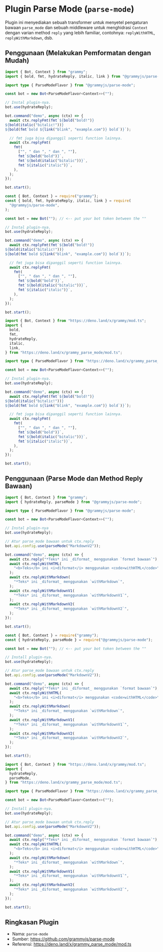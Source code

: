 # Plugin Parse Mode (`parse-mode`)

Plugin ini menyediakan sebuah transformer untuk menyetel pengaturan bawaan `parse_mode` dan sebuah middleware untuk menghidrasi `Context` dengan varian method `reply` yang lebih familiar, contohnya: `replyWithHTML`, `replyWithMarkdown`, dsb.

## Penggunaan (Melakukan Pemformatan dengan Mudah)

<CodeGroup>
  <CodeGroupItem title="TypeScript" active>

```ts
import { Bot, Context } from "grammy";
import { bold, fmt, hydrateReply, italic, link } from "@grammyjs/parse-mode";

import type { ParseModeFlavor } from "@grammyjs/parse-mode";

const bot = new Bot<ParseModeFlavor<Context>>("");

// Instal plugin-nya.
bot.use(hydrateReply);

bot.command("demo", async (ctx) => {
  await ctx.replyFmt(fmt`${bold("bold!")}
${bold(italic("bitalic!"))}
${bold(fmt`bold ${link("blink", "example.com")} bold`)}`);

  // fmt juga bisa dipanggil seperti function lainnya.
  await ctx.replyFmt(
    fmt(
      ["", " dan ", " dan ", ""],
      fmt`${bold("bold")}`,
      fmt`${bold(italic("bitalic"))}`,
      fmt`${italic("italic")}`,
    ),
  );
});

bot.start();
```

</CodeGroupItem>
 <CodeGroupItem title="JavaScript">

```js
const { Bot, Context } = require("grammy");
const { bold, fmt, hydrateReply, italic, link } = require(
  "@grammyjs/parse-mode",
);

const bot = new Bot(""); // <-- put your bot token between the ""

// Instal plugin-nya.
bot.use(hydrateReply);

bot.command("demo", async (ctx) => {
  await ctx.replyFmt(fmt`${bold("bold!")}
${bold(italic("bitalic!"))}
${bold(fmt`bold ${link("blink", "example.com")} bold`)}`);

  // fmt juga bisa dipanggil seperti function lainnya.
  await ctx.replyFmt(
    fmt(
      ["", " dan ", " dan ", ""],
      fmt`${bold("bold")}`,
      fmt`${bold(italic("bitalic"))}`,
      fmt`${italic("italic")}`,
    ),
  );
});

bot.start();
```

</CodeGroupItem>
 <CodeGroupItem title="Deno">

```ts
import { Bot, Context } from "https://deno.land/x/grammy/mod.ts";
import {
  bold,
  fmt,
  hydrateReply,
  italic,
  link,
} from "https://deno.land/x/grammy_parse_mode/mod.ts";

import type { ParseModeFlavor } from "https://deno.land/x/grammy_parse_mode/mod.ts";

const bot = new Bot<ParseModeFlavor<Context>>("");

// Instal plugin-nya.
bot.use(hydrateReply);

bot.command("demo", async (ctx) => {
  await ctx.replyFmt(fmt`${bold("bold!")}
${bold(italic("bitalic!"))}
${bold(fmt`bold ${link("blink", "example.com")} bold`)}`);

  // fmt juga bisa dipanggil seperti function lainnya.
  await ctx.replyFmt(
    fmt(
      ["", " dan ", " dan ", ""],
      fmt`${bold("bold")}`,
      fmt`${bold(italic("bitalic"))}`,
      fmt`${italic("italic")}`,
    ),
  );
});

bot.start();
```

</CodeGroupItem>
</CodeGroup>

## Penggunaan (Parse Mode dan Method Reply Bawaan)

<CodeGroup>
  <CodeGroupItem title="TypeScript" active>

```ts
import { Bot, Context } from "grammy";
import { hydrateReply, parseMode } from "@grammyjs/parse-mode";

import type { ParseModeFlavor } from "@grammyjs/parse-mode";

const bot = new Bot<ParseModeFlavor<Context>>("");

// Instal plugin-nya
bot.use(hydrateReply);

// Atur parse_mode bawaan untuk ctx.reply
bot.api.config.use(parseMode("MarkdownV2"));

bot.command("demo", async (ctx) => {
  await ctx.reply("*Teks* ini _diformat_ menggunakan `format bawaan`");
  await ctx.replyWithHTML(
    "<b>Teks</b> ini <i>diformat</i> menggunakan <code>withHTML</code>",
  );
  await ctx.replyWithMarkdown(
    "*Teks* ini _diformat_ menggunakan `withMarkdown`",
  );
  await ctx.replyWithMarkdownV1(
    "*Teks* ini _diformat_ menggunakan `withMarkdownV1`",
  );
  await ctx.replyWithMarkdownV2(
    "*Teks* ini _diformat_ menggunakan `withMarkdownV2`",
  );
});

bot.start();
```

</CodeGroupItem>
 <CodeGroupItem title="JavaScript">

```js
const { Bot, Context } = require("grammy");
const { hydrateReply, parseMode } = require("@grammyjs/parse-mode");

const bot = new Bot(""); // <-- put your bot token between the ""

// Install plugin-nya.
bot.use(hydrateReply);

// Atur parse_mode bawaan untuk ctx.reply
bot.api.config.use(parseMode("MarkdownV2"));

bot.command("demo", async (ctx) => {
  await ctx.reply("*Teks* ini _diformat_ menggunakan `format bawaan`");
  await ctx.replyWithHTML(
    "<b>Teks</b> ini <i>diformat</i> menggunakan <code>withHTML</code>",
  );
  await ctx.replyWithMarkdown(
    "*Teks* ini _diformat_ menggunakan `withMarkdown`",
  );
  await ctx.replyWithMarkdownV1(
    "*Teks* ini _diformat_ menggunakan `withMarkdownV1`",
  );
  await ctx.replyWithMarkdownV2(
    "*Teks* ini _diformat_ menggunakan `withMarkdownV2`",
  );
});

bot.start();
```

</CodeGroupItem>
 <CodeGroupItem title="Deno">

```ts
import { Bot, Context } from "https://deno.land/x/grammy/mod.ts";
import {
  hydrateReply,
  parseMode,
} from "https://deno.land/x/grammy_parse_mode/mod.ts";

import type { ParseModeFlavor } from "https://deno.land/x/grammy_parse_mode/mod.ts";

const bot = new Bot<ParseModeFlavor<Context>>("");

// Install plugin-nya.
bot.use(hydrateReply);

// Atur parse_mode bawaan untuk ctx.reply
bot.api.config.use(parseMode("MarkdownV2"));

bot.command("demo", async (ctx) => {
  await ctx.reply("*Teks* ini _diformat_ menggunakan `format bawaan`");
  await ctx.replyWithHTML(
    "<b>Teks</b> ini <i>diformat</i> menggunakan <code>withHTML</code>",
  );
  await ctx.replyWithMarkdown(
    "*Teks* ini _diformat_ menggunakan `withMarkdown`",
  );
  await ctx.replyWithMarkdownV1(
    "*Teks* ini _diformat_ menggunakan `withMarkdownV1`",
  );
  await ctx.replyWithMarkdownV2(
    "*Teks* ini _diformat_ menggunakan `withMarkdownV2`",
  );
});

bot.start();
```

</CodeGroupItem>
</CodeGroup>

## Ringkasan Plugin

- Nama: `parse-mode`
- Sumber: <https://github.com/grammyjs/parse-mode>
- Referensi: <https://deno.land/x/grammy_parse_mode/mod.ts>
